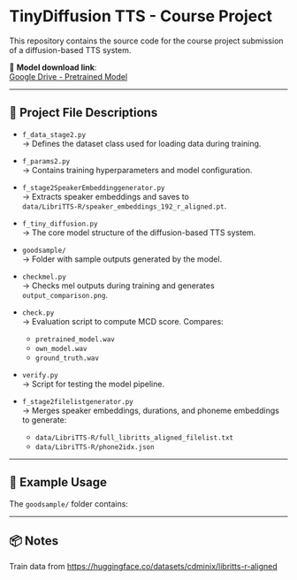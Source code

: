 # TinyDiffusion TTS - Course Project

This repository contains the source code for the course project submission of a diffusion-based TTS system.

🔗 **Model download link**:  
[Google Drive - Pretrained Model](https://drive.google.com/file/d/1gUqYsrUeWjk0uS7LIGd_6JhSwW5LV1Yu/view?usp=sharing)

---

## 📂 Project File Descriptions

- `f_data_stage2.py`  
  → Defines the dataset class used for loading data during training.

- `f_params2.py`  
  → Contains training hyperparameters and model configuration.

- `f_stage2SpeakerEmbeddinggenerator.py`  
  → Extracts speaker embeddings and saves to  
  `data/LibriTTS-R/speaker_embeddings_192_r_aligned.pt`.

- `f_tiny_diffusion.py`  
  → The core model structure of the diffusion-based TTS system.

- `goodsample/`  
  → Folder with sample outputs generated by the model.

- `checkmel.py`  
  → Checks mel outputs during training and generates `output_comparison.png`.

- `check.py`  
  → Evaluation script to compute MCD score. Compares:
  - `pretrained_model.wav`
  - `own_model.wav`
  - `ground_truth.wav`

- `verify.py`  
  → Script for testing the model pipeline.

- `f_stage2filelistgenerator.py`  
  → Merges speaker embeddings, durations, and phoneme embeddings  
     to generate:
  - `data/LibriTTS-R/full_libritts_aligned_filelist.txt`  
  - `data/LibriTTS-R/phone2idx.json`

---

## 🧪 Example Usage

The `goodsample/` folder contains:

---

## 📦  Notes

Train data from https://huggingface.co/datasets/cdminix/libritts-r-aligned


